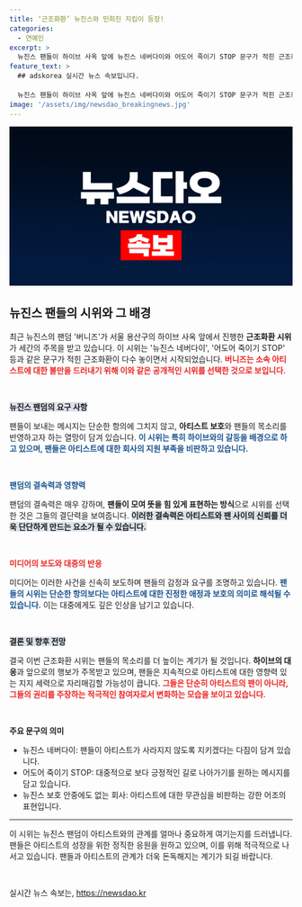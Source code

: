 ```yaml
---
title: ‘근조화환’ 뉴진스와 민희진 지킴이 등장!
categories:
  - 연예인
excerpt: >
  뉴진스 팬들이 하이브 사옥 앞에 뉴진스 네버다이와 어도어 죽이기 STOP 문구가 적힌 근조화환을 보냈습니다. 이들은 팬덤 버니즈로, 민 대표 지지를 위해 특별한 시위를 벌이고 있습니다. 자세한 상황이 궁금하다면 클릭하세요!
feature_text: >
  ## adskorea 실시간 뉴스 속보입니다.

  뉴진스 팬들이 하이브 사옥 앞에 뉴진스 네버다이와 어도어 죽이기 STOP 문구가 적힌 근조화환을 보냈습니다. 이들은 팬덤 버니즈로, 민 대표 지지를 위해 특별한 시위를 벌이고 있습니다. 자세한 상황이 궁금하다면 클릭하세요!
image: '/assets/img/newsdao_breakingnews.jpg'
---
```


<p><img src="/assets/img/newsdao_breakingnews.jpg" alt="adskorea 속보" /></p>

<h2 data-ke-size="size26">뉴진스 팬들의 시위와 그 배경</h2>

<p data-ke-size="size16">최근 뉴진스의 팬덤 '버니즈'가 서울 용산구의 하이브 사옥 앞에서 진행한 <b>근조화환 시위</b>가 세간의 주목을 받고 있습니다. 이 시위는 '뉴진스 네버다이', '어도어 죽이기 STOP' 등과 같은 문구가 적힌 근조화환이 다수 놓이면서 시작되었습니다. <b><span style="color: #ee2323;">버니즈는 소속 아티스트에 대한 불만을 드러내기 위해 이와 같은 공개적인 시위를 선택한 것으로 보입니다.</span></b> </p>

<p data-ke-size="size16">&nbsp;</p>

<p><b><span style="background-color: #21538527;">뉴진스 팬덤의 요구 사항</span></b></p>

<p data-ke-size="size16">팬들이 보내는 메시지는 단순한 항의에 그치지 않고, <b>아티스트 보호</b>와 팬들의 목소리를 반영하고자 하는 열망이 담겨 있습니다. <b><span style="color: #1a5490;">이 시위는 특히 하이브와의 갈등을 배경으로 하고 있으며, 팬들은 아티스트에 대한 회사의 지원 부족을 비판하고 있습니다.</span></b></p>

<p data-ke-size="size16">&nbsp;</p>

<p><b><span style="color: #1a5490;">팬덤의 결속력과 영향력</span></b></p>

<p data-ke-size="size16">팬덤의 결속력은 매우 강하며, <b>팬들이 모여 뜻을 힘 있게 표현하는 방식</b>으로 시위를 선택한 것은 그들의 결단력을 보여줍니다. <b><span style="background-color: #21538527;">이러한 결속력은 아티스트와 팬 사이의 신뢰를 더욱 단단하게 만드는 요소가 될 수 있습니다.</span></b></p>

<p data-ke-size="size16">&nbsp;</p>

<p><b><span style="color: #ee2323;">미디어의 보도와 대중의 반응</span></b></p>

<p data-ke-size="size16">미디어는 이러한 사건을 신속히 보도하며 팬들의 감정과 요구를 조명하고 있습니다. <b><span style="color: #1a5490;">팬들의 시위는 단순한 항의보다는 아티스트에 대한 진정한 애정과 보호의 의미로 해석될 수 있습니다.</span></b> 이는 대중에게도 깊은 인상을 남기고 있습니다.</p>

<p data-ke-size="size16">&nbsp;</p>

<p><b><span style="background-color: #21538527;">결론 및 향후 전망</span></b></p>

<p data-ke-size="size16">결국 이번 근조화환 시위는 팬들의 목소리를 더 높이는 계기가 될 것입니다. <b>하이브의 대응</b>과 앞으로의 행보가 주목받고 있으며, 팬들은 지속적으로 아티스트에 대한 영향력 있는 지지 세력으로 자리매김할 가능성이 큽니다. <b><span style="color: #ee2323;">그들은 단순히 아티스트의 팬이 아니라, 그들의 권리를 주장하는 적극적인 참여자로서 변화하는 모습을 보이고 있습니다.</span></b></p>

<p data-ke-size="size16">&nbsp;</p>

<p><b>주요 문구의 의미</b></p>

<ul>
    <li>뉴진스 네버다이: 팬들이 아티스트가 사라지지 않도록 지키겠다는 다짐이 담겨 있습니다.</li>
    <li>어도어 죽이기 STOP: 대중적으로 보다 긍정적인 길로 나아가기를 원하는 메시지를 담고 있습니다.</li>
    <li>뉴진스 보호 안중에도 없는 회사: 아티스트에 대한 무관심을 비판하는 강한 어조의 표현입니다.</li>
</ul>

<hr>

<p data-ke-size="size16">이 시위는 뉴진스 팬덤이 아티스트와의 관계를 얼마나 중요하게 여기는지를 드러냅니다. 팬들은 아티스트의 성장을 위한 정직한 응원을 원하고 있으며, 이를 위해 적극적으로 나서고 있습니다. 팬들과 아티스트의 관계가 더욱 돈독해지는 계기가 되길 바랍니다.</p>

<p data-ke-size="size16">&nbsp;</p>
실시간 뉴스 속보는, <a href="https://newsdao.kr" rel="dofollow">https://newsdao.kr</a>


